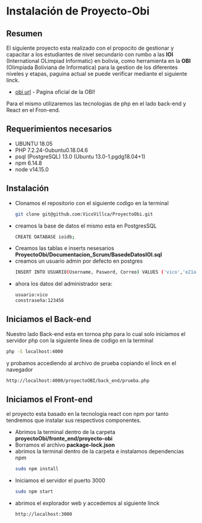 # Instalación de Proyecto-Obi
## Resumen

El siguiente proyecto esta realizado con el propocito de gestionar
y capacitar a los estudiantes de nivel secundario con rumbo a las 
**IOI** (International OLimpiad Informatic) en bolivia, como herramienta
en la **OBI** (Olimpiada Boliviana de Informatica) para la gestion de 
los diferentes niveles y etapas, paguina actual se puede verificar
mediante el siguiente linck.
  - [obi url] - Pagina oficial de la OBI!

Para el mismo utilizaremos las tecnologias de php en el lado back-end 
y React en el Fron-end. 

## Requerimientos necesarios

  - UBUNTU 18.05
  - PHP 7.2.24-0ubuntu0.18.04.6
  - psql (PostgreSQL) 13.0 (Ubuntu 13.0-1.pgdg18.04+1)
  - npm  6.14.8
  - node v14.15.0

## Instalación

  - Clonamos el repositorio con el siguiente codigo en la terminal
    ```sh
    git clone git@github.com:VicoVillca/ProyectoObi.git
    ```
  - creamos la base de datos el mismo esta en PostgresSQL 
    ```sh
    CREATE DATABASE ioidb;
    ```
  - Creamos las tablas e inserts nesesarios
    **ProyectoObi/Documentacion_Scrum/BasedeDatosIOI.sql**
  - creamos un usuario admin por defecto en postgres 
    ```sh
    INSERT INTO USUARIO(Username, Pasword, Correo) VALUES ('vico','e21adc4050ba60abbe67e168f31f994e','vicovillca@hotmail.com');
    ```
  - ahora los datos del administrador sera:
    ```sh
    usuario:vico
    constraseña:123456
    ```
## Iniciamos el Back-end
Nuestro lado Back-end esta en tornoa  php para lo cual solo iniciamos el servidor
php con la siguiente linea de codigo en la terminal
```sh
php -S localhost:4000
```
y probamos accediendo al archivo de prueba copiando el linck en el navegador
```sh
http://localhost:4000/proyectoOBI/back_end/prueba.php
```
## Iniciamos el Front-end
el proyecto esta basado en la tecnologia react con npm por tanto tendremos 
que instalar sus respectivos componentes.
  - Abrimos la terminal dentro de la carpeta **proyectoObi/fronte_end/proyecto-obi** 
  - Borramos el archivo **package-lock.json**
  - abrimos la terminal dentro de la carpeta e instalamos dependencias npm
    ```sh
    sudo npm install
    ```
  - Iniciamos el servidor  el puerto 3000
    ```sh
    sudo npm start
    ```
  - abrimos el explorador web y accedemos al siguiente linck 
    ```sh
    http://localhost:3000
    ```


   [obi url]: <https://olimpiada.icpc-bolivia.edu.bo/>
   
